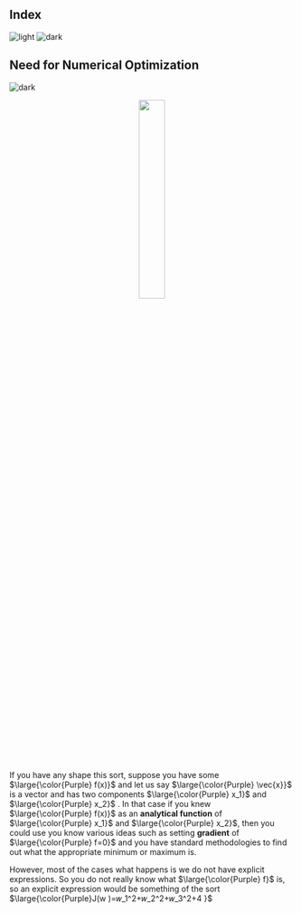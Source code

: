 ## Index
![light](https://user-images.githubusercontent.com/12748752/132402912-1a2a215e-de2f-4536-b28e-e75197136af9.png)
![dark](https://user-images.githubusercontent.com/12748752/132402918-976c6cc7-cc94-4267-9513-b3937504eb63.png)

## Need for Numerical Optimization
![dark](https://user-images.githubusercontent.com/12748752/132402918-976c6cc7-cc94-4267-9513-b3937504eb63.png)
<p align="center">
  <img src="https://user-images.githubusercontent.com/12748752/193400409-b4e4ab7a-1795-416f-9514-15f615d02568.png" width=30%/>
</p>

If you have any shape this sort, suppose you have some $\large{\color{Purple} f(x)}$ and let us say $\large{\color{Purple} \vec{x}}$ is a vector and has two components $\large{\color{Purple} x_1}$ and $\large{\color{Purple} x_2}$ . In that case if you knew $\large{\color{Purple} f(x)}$ as an **analytical function** of $\large{\color{Purple} x_1}$ and $\large{\color{Purple} x_2}$, then you could use you know various ideas such as setting **gradient** of $\large{\color{Purple} f=0}$ and you have standard methodologies to find out what the appropriate minimum or maximum is.

However, most of the cases what happens is we do not have explicit expressions. So you do not really know what $\large{\color{Purple} f}$ is, so an explicit expression would be something of the sort $\large{\color{Purple}J(w )=𝑤_1^2+𝑤_2^2+𝑤_3^2+4 }$

